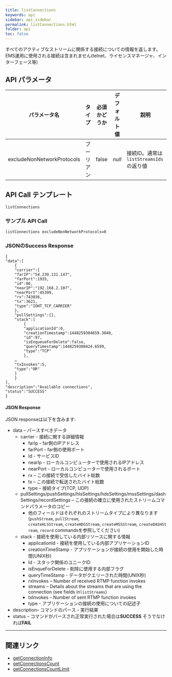 ```yaml
---
title: listConnections
keywords: api
sidebar: api_sidebar
permalink: listConnections.html
folder: api
toc: false
---
```



すべてのアクティブなストリームに関係する接続についての情報を返します。EMS運用に使用される接続は含まれません(telnet、ライセンスマネージャ、インターフェース等)



## API パラメータ

| パラメータ名  |  タイプ | 必須かどうか | デフォルト値 | 説明 |
| :------------------------: | :-----: | :-----------: | :---------------: | ---------------------------------------- |
| excludeNonNetworkProtocols | ブーリアン |     false     |      *null*       | 接続ID。通常は`listStreamsIds`の返り値 |



## API Call テンプレート

```
listConnections
```



### サンプル API Call

```
listConnections excludeNonNetworkProtocols=0
```



### JSONのSuccess Response

```
{
"data":[
    {
    "carrier":{
    "farIP":"54.239.131.147",
    "farPort":1935,
    "id":86,
    "nearIP":"192.168.2.107",
    "nearPort":45399,
    "rx":743036,
    "tx":3621,
    "type":"IOHT_TCP_CARRIER"
    },
    "pullSettings":{},
    "stack":[
        {
        "applicationId":0,
        "creationTimestamp":1448259304659.3040,
        "id":97,
        "isEnqueueForDelete":false,
        "queryTimestamp":1448259308424.6599,
        "type":"TCP"
        },
    …
    "txInvokes":5,
    "type":"OR"
    ]
    }
],
"description":"Available connections",
"status":"SUCCESS"
}
```



#### JSON Response

JSON responseは以下を含みます:

- data – パースすべきデータ
  - carrier - 接続に関する詳細情報
    - farIp - far側のIPアドレス
    - farPort - far側の使用ポート
    - Id - サービスID
    - nearIp - ローカルコンピューターで使用されるIPアドレス
    - nearPort - ローカルコンピューターで使用されるポート
    - rx – この接続で受信したバイト総数
    - tx – この接続で転送されたバイト総数
    - type – 接続タイプ(TCP, UDP)
  - pullSettings/pushSettings/hlsSettings/hdsSettings/mssSettings/dashSettings/recordSettings – この接続の確立に使用されたストリームコマンドパラメータのコピー
    - 他のフィールドはそれぞれのストリームタイプにより異なります (`pushStream`, `pullStream`, `createHLSStream`, `createHDSStream`, `createMSSStream`, `createDASHStream`, `record` commandsを参照してください)
  - stack - 接続を使用している内部リソースに関する情報
    - applicationId - 接続を使用している内部アプリケーションID
    - creationTimeStamp - アプリケーションが接続の使用を開始した時間(UNIX秒)
    - Id - スタック関係のユニークID
    - isEnqueForDelete - 削除に使用する内部フラグ
    - queryTimeStamp - データがクエリーされた時間(UNIX秒)
    - rxInvokes – Number of received RTMP function invokes
    - streams – Details about the streams that are using the connection (see fields in`listStreams`)
    - txInvokes – Number of sent RTMP function invokes
    - type - アプリケーションの接続の使用についての記述子
- description– コマンドのパース・実行結果
- status – コマンドがパースされ正常実行された場合は**SUCCESS** そうでなければ**FAIL**

------

## 関連リンク

- [getConnectionInfo](getConnectionInfo.html)
- [getConnectionsCount](getConnectionsCount.html)
- [getConnectionsCountLimit](getConnectionsCountLimit.html)

